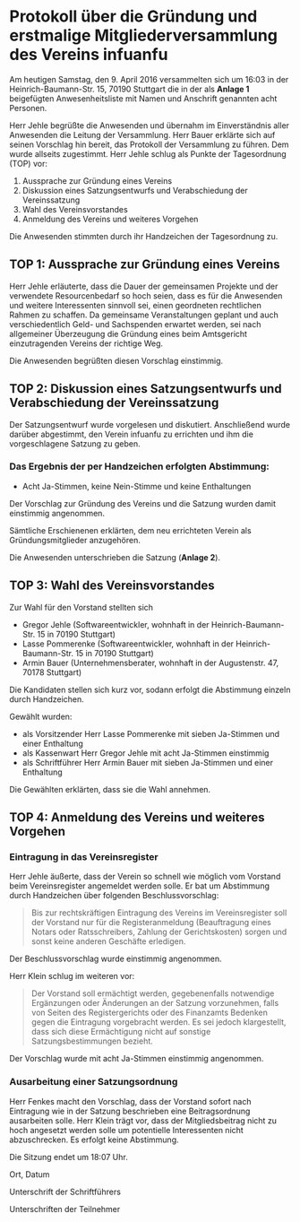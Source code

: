 # Protokoll über die Gründung und erstmalige Mitgliederversammlung des Vereins infuanfu

Am heutigen Samstag, den 9. April 2016 versammelten sich um 16:03 in der Heinrich-Baumann-Str. 15, 
70190 Stuttgart die in der als **Anlage 1** beigefügten Anwesenheitsliste mit Namen und Anschrift genannten acht Personen.

Herr Jehle begrüßte die Anwesenden und übernahm im Einverständnis aller Anwesenden die Leitung der Versammlung. 
Herr Bauer erklärte sich auf seinen Vorschlag hin bereit, das Protokoll der Versammlung zu führen. Dem wurde 
allseits zugestimmt.
Herr Jehle schlug als Punkte der Tagesordnung (TOP) vor:

1. Aussprache zur Gründung eines Vereins
1. Diskussion eines Satzungsentwurfs und Verabschiedung der Vereinssatzung
1. Wahl des Vereinsvorstandes
1. Anmeldung des Vereins und weiteres Vorgehen

Die Anwesenden stimmten durch ihr Handzeichen der Tagesordnung zu.

## TOP 1: Aussprache zur Gründung eines Vereins
Herr Jehle erläuterte, dass die Dauer der gemeinsamen Projekte und der verwendete Resourcenbedarf so hoch seien, dass 
es für die Anwesenden und weitere Interessenten sinnvoll sei, einen geordneten rechtlichen Rahmen zu schaffen. Da 
gemeinsame Veranstaltungen geplant und auch verschiedentlich Geld- und Sachspenden erwartet werden,
sei nach allgemeiner Überzeugung die Gründung eines beim Amtsgericht einzutragenden Vereins
der richtige Weg.

Die Anwesenden begrüßten diesen Vorschlag einstimmig.


## TOP 2: Diskussion eines Satzungsentwurfs und Verabschiedung der Vereinssatzung
Der Satzungsentwurf wurde vorgelesen und diskutiert. Anschließend wurde darüber abgestimmt,
den Verein infuanfu zu errichten und ihm die vorgeschlagene Satzung zu geben. 

### Das Ergebnis der per Handzeichen erfolgten Abstimmung: 
* Acht Ja-Stimmen, keine Nein-Stimme und keine Enthaltungen

Der Vorschlag zur Gründung des Vereins und die Satzung wurden damit einstimmig angenommen.

Sämtliche Erschienenen erklärten, dem neu errichteten Verein als Gründungsmitglieder anzugehören.

Die Anwesenden unterschrieben die Satzung (**Anlage 2**).

## TOP 3: Wahl des Vereinsvorstandes

Zur Wahl für den Vorstand stellten sich 
 * Gregor Jehle (Softwareentwickler, wohnhaft in der Heinrich-Baumann-Str. 15 in 70190 Stuttgart)
 * Lasse Pommerenke (Softwareentwickler, wohnhaft in der Heinrich-Baumann-Str. 15 in 70190 Stuttgart)
 * Armin Bauer (Unternehmensberater, wohnhaft in der Augustenstr. 47, 70178 Stuttgart) 

Die Kandidaten stellen sich kurz vor, sodann erfolgt die Abstimmung einzeln durch Handzeichen. 

Gewählt wurden:
* als Vorsitzender Herr Lasse Pommerenke mit sieben Ja-Stimmen und einer Enthaltung
* als Kassenwart Herr Gregor Jehle mit acht Ja-Stimmen einstimmig
* als Schriftführer Herr Armin Bauer mit sieben Ja-Stimmen und einer Enthaltung

Die Gewählten erklärten, dass sie die Wahl annehmen.


## TOP 4: Anmeldung des Vereins und weiteres Vorgehen

### Eintragung in das Vereinsregister

Herr Jehle äußerte, dass der Verein so schnell wie möglich vom Vorstand beim Vereinsregister angemeldet werden solle. 
Er bat um Abstimmung durch Handzeichen über folgenden Beschlussvorschlag:

> Bis zur rechtskräftigen Eintragung des Vereins im Vereinsregister soll der Vorstand nur für die
> Registeranmeldung (Beauftragung eines Notars oder Ratsschreibers, Zahlung der Gerichtskosten)
> sorgen und sonst keine anderen Geschäfte erledigen.

Der Beschlussvorschlag wurde einstimmig angenommen.

Herr Klein schlug im weiteren vor:

> Der Vorstand soll ermächtigt werden, gegebenenfalls notwendige Ergänzungen oder Änderungen an der Satzung 
> vorzunehmen, falls von Seiten des Registergerichts oder des Finanzamts Bedenken gegen die Eintragung 
> vorgebracht werden. Es sei jedoch klargestellt, dass sich diese Ermächtigung nicht auf sonstige 
> Satzungsbestimmungen bezieht.

Der Vorschlag wurde mit acht Ja-Stimmen einstimmig angenommen.


### Ausarbeitung einer Satzungsordnung

Herr Fenkes macht den Vorschlag, dass der Vorstand sofort nach Eintragung wie in der Satzung beschrieben eine Beitragsordnung 
ausarbeiten solle. Herr Klein trägt vor, dass der Mitgliedsbeitrag nicht zu hoch angesetzt werden solle um potentielle 
Interessenten nicht abzuschrecken.
Es erfolgt keine Abstimmung.


Die Sitzung endet um 18:07 Uhr.


Ort, Datum




Unterschrift der Schriftführers




Unterschriften der Teilnehmer


